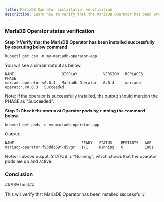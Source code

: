 ```yaml
---
title: MariaDB Operator installation verification
description: Learn how to verify that the MariaDB Operator has been properly installed in the namespace.
---
```



### MariaDB Operator status verification 


**Step 1: Verify that the MariaDB Operator has been installed successfully by executing below command.**


```execute
kubectl get csv -n my-mariadb-operator-app
```

You will see a similar output as below.

```
NAME                      DISPLAY            VERSION   REPLACES                  PHASE
mariadb-operator.v0.0.4   Mariadb Operator   0.0.4     mariadb-operator.v0.0.3   Succeeded
```

Note: If the operator is successfully installed, the output should mention the PHASE as "Succeeded".


**Step 2: Check the status of Operator pods by running the command below.**

```execute
kubectl get pods -n my-mariadb-operator-app
```

Output:

```
NAME                               READY   STATUS    RESTARTS   AGE
mariadb-operator-f96ddc69f-d5vgr   1/1     Running   0          100s
```

Note: In above output, STATUS is "Running", which shows that the operator pods are up and active.


### Conclusion

##SSH.host##

This will verify that MariaDB Operator has been installed successfully.
